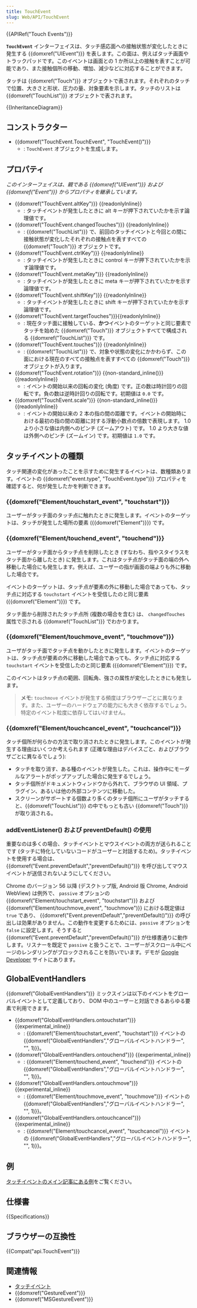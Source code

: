 ```yaml
---
title: TouchEvent
slug: Web/API/TouchEvent
---
```


{{APIRef("Touch Events")}}

**`TouchEvent`** インターフェイスは、タッチ感応面への接触状態が変化したときに発生する {{domxref("UIEvent")}} を表します。この面は、例えばタッチ画面やトラックパッドです。このイベントは画面との 1 か所以上の接触を表すことが可能であり、また接触個所の移動、増加、減少などに対応することができます。

タッチは {{domxref("Touch")}} オブジェクトで表されます。それぞれのタッチで位置、大きさと形状、圧力の量、対象要素を示します。タッチのリストは {{domxref("TouchList")}} オブジェクトで表されます。

{{InheritanceDiagram}}

## コンストラクター

- {{domxref("TouchEvent.TouchEvent", "TouchEvent()")}}
  - : `TouchEvent` オブジェクトを生成します。

## プロパティ

_このインターフェイスは、親である {{domxref("UIEvent")}} および {{domxref("Event")}} からプロパティを継承しています。_

- {{domxref("TouchEvent.altKey")}} {{readonlyInline}}
  - : タッチイベントが発生したときに alt キーが押下されていたかを示す論理値です。
- {{domxref("TouchEvent.changedTouches")}} {{readonlyInline}}
  - : {{domxref("TouchList")}} で、前回のタッチイベントと今回との間に接触状態が変化したそれぞれの接触点を表すすべての {{domxref("Touch")}} オブジェクトです。
- {{domxref("TouchEvent.ctrlKey")}} {{readonlyInline}}
  - : タッチイベントが発生したときに control キーが押下されていたかを示す論理値です。
- {{domxref("TouchEvent.metaKey")}} {{readonlyInline}}
  - : タッチイベントが発生したときに meta キーが押下されていたかを示す論理値です。
- {{domxref("TouchEvent.shiftKey")}} {{readonlyInline}}
  - : タッチイベントが発生したときに shift キーが押下されていたかを示す論理値です。
- {{domxref("TouchEvent.targetTouches")}}{{readonlyInline}}
  - : 現在タッチ面に接触している、**かつ**イベントのターゲットと同じ要素でタッチを始めた {{domxref("Touch")}} オブジェクトすべてで構成される {{domxref("TouchList")}} です。
- {{domxref("TouchEvent.touches")}} {{readonlyInline}}
  - : {{domxref("TouchList")}} で、対象や状態の変化にかかわらず、この面における現在のすべての接触点を表すすべての {{domxref("Touch")}} オブジェクトが入ります。
- {{domxref("TouchEvent.rotation")}} {{non-standard_inline()}} {{readonlyInline}}
  - : イベントの開始以来の回転の変化 (角度) です。正の数は時計回りの回転です。負の数は逆時計回りの回転です。初期値は `0.0` です。
- {{domxref("TouchEvent.scale")}} {{non-standard_inline()}} {{readonlyInline}}
  - : イベントの開始以来の 2 本の指の間の距離です。イベントの開始時における最初の指の間の距離に対する浮動小数点の倍数で表現します。 1.0 より小さな値は内側へのピンチ (ズームアウト) です。 1.0 より大きな値は外側へのピンチ (ズームイン) です。初期値は `1.0` です。

## タッチイベントの種類

タッチ関連の変化があったことを示すために発生するイベントは、数種類あります。イベントの {{domxref("event.type", "TouchEvent.type")}} プロパティを確認すると、何が発生したかを判断できます。

### {{domxref("Element/touchstart_event", "touchstart")}}

ユーザーがタッチ面のタッチ点に触れたときに発生します。イベントのターゲットは、タッチが発生した場所の要素 ({{domxref("Element")}}) です。

### {{domxref("Element/touchend_event", "touchend")}}

ユーザーがタッチ面からタッチ点を削除したとき (すなわち、指やスタイラスをタッチ面から離したとき) に発生します。これはタッチ点がタッチ面の端の外へ移動した場合にも発生します。例えば、ユーザーの指が画面の端よりも外に移動した場合です。

イベントのターゲットは、タッチ点が要素の外に移動した場合であっても、タッチ点に対応する `touchstart` イベントを受信したのと同じ要素 ({{domxref("Element")}}) です。

タッチ面から削除されたタッチ点所 (複数の場合を含む) は、 `changedTouches` 属性で示される {{domxref("TouchList")}} でわかります。

### {{domxref("Element/touchmove_event", "touchmove")}}

ユーザがタッチ面でタッチ点を動かしたときに発生します。イベントのターゲットは、タッチ点が要素の外に移動した場合であっても、タッチ点に対応する `touchstart` イベントを受信したのと同じ要素 ({{domxref("Element")}}) です。

このイベントはタッチ点の範囲、回転角、強さの属性が変化したときにも発生します。

> **メモ:** `touchmove` イベントが発生する頻度はブラウザーごとに異なります。また、ユーザーのハードウェアの能力にも大きく依存するでしょう。特定のイベント粒度に依存してはいけません。

### {{domxref("Element/touchcancel_event", "touchcancel")}}

タッチ個所が何らかの方法で取り消されたときに発生します。このイベントが発生する理由はいくつか考えられます (正確な理由はデバイスごと、およびブラウザごとに異なるでしょう):

- タッチを取り消す、ある種のイベントが発生した。これは、操作中にモーダルなアラートがポップアップした場合に発生するでしょう。
- タッチ個所がドキュメントウィンドウから外れて、ブラウザの UI 領域、プラグイン、あるいは他の外部コンテンツに移動した。
- スクリーンがサポートする個数より多くのタッチ個所にユーザがタッチすると、{{domxref("TouchList")}} の中でもっとも古い {{domxref("Touch")}} が取り消される。

### addEventListener() および preventDefault() の使用

重要なのは多くの場合、タッチイベントとマウスイベントの両方が送られることです (タッチに特化していないコードがユーザーと対話するため)。タッチイベントを使用する場合は、 {{domxref("Event.preventDefault","preventDefault()")}} を呼び出してマウスイベントが送信されないようにしてください。

Chrome のバージョン 56 以降 (デスクトップ版, Android 版 Chrome, Android WebView) は例外で、 `passive` オプションの {{domxref("Element/touchstart_event", "touchstart")}} および {{domxref("Element/touchmove_event", "touchmove")}} における既定値は `true` であり、 {{domxref("Event.preventDefault","preventDefault()")}} の呼び出しは効果がありません。この動作を変更するためには、`passive` オプションを `false` に設定します。そうすると {{domxref("Event.preventDefault","preventDefault()")}} が仕様書通りに動作します。リスナーを既定で `passive` と扱うことで、ユーザーがスクロール中にページのレンダリングがブロックされることを防いでいます。デモが [Google Developer](https://developers.google.com/web/updates/2016/06/passive-event-listeners) サイトにあります。

## GlobalEventHandlers

{{domxref("GlobalEventHandlers")}} ミックスインは以下のイベントをグローバルイベントとして定義しており、 DOM 中のユーザーと対話できるあらゆる要素で利用できます。

- {{domxref("GlobalEventHandlers.ontouchstart")}} {{experimental_inline}}
  - : {{domxref("Element/touchstart_event", "touchstart")}} イベントの {{domxref("GlobalEventHandlers","グローバルイベントハンドラー", "", 1)}}。
- {{domxref("GlobalEventHandlers.ontouchend")}} {{experimental_inline}}
  - : {{domxref("Element/touchend_event", "touchend")}} イベントの {{domxref("GlobalEventHandlers","グローバルイベントハンドラー", "", 1)}}。
- {{domxref("GlobalEventHandlers.ontouchmove")}} {{experimental_inline}}
  - : {{domxref("Element/touchmove_event", "touchmove")}} イベントの {{domxref("GlobalEventHandlers","グローバルイベントハンドラー", "", 1)}}。
- {{domxref("GlobalEventHandlers.ontouchcancel")}} {{experimental_inline}}
  - : {{domxref("Element/touchcancel_event", "touchcancel")}} イベントの {{domxref("GlobalEventHandlers","グローバルイベントハンドラー", "", 1)}}。

## 例

[タッチイベントのメイン記事にある例](/ja/docs/Web/API/Touch_events#Example)をご覧ください。

## 仕様書

{{Specifications}}

## ブラウザーの互換性

{{Compat("api.TouchEvent")}}

## 関連情報

- [タッチイベント](/ja/docs/Web/API/Touch_events)
- {{domxref("GestureEvent")}}
- {{domxref("MSGestureEvent")}}
